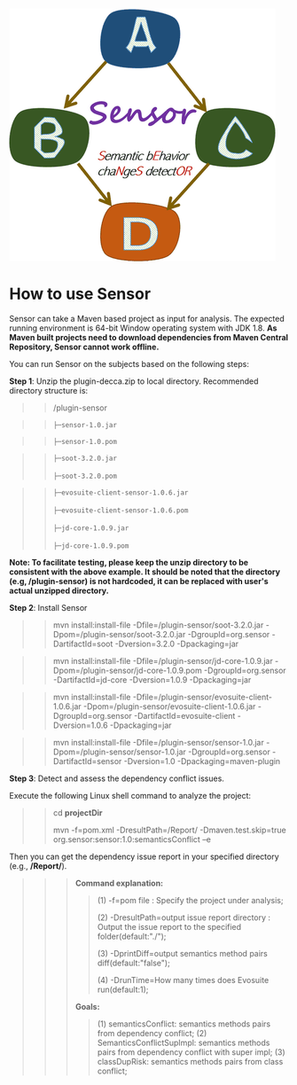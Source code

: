 &nbsp;&nbsp;&nbsp;&nbsp;&nbsp;&nbsp;&nbsp;&nbsp;&nbsp;&nbsp;&nbsp;&nbsp;&nbsp;&nbsp;&nbsp;&nbsp;&nbsp;&nbsp;&nbsp;&nbsp;&nbsp;&nbsp;&nbsp;&nbsp;&nbsp;&nbsp;&nbsp;&nbsp;&nbsp;&nbsp;&nbsp;&nbsp;&nbsp;&nbsp;&nbsp;&nbsp;&nbsp;&nbsp;&nbsp;&nbsp;&nbsp;&nbsp;&nbsp;&nbsp;&nbsp;&nbsp;&nbsp;![figure](https://github.com/SensorDC/Sensor/blob/master/Sensor%20logo2.png)

# How to use Sensor
Sensor can take a Maven based project as input for analysis. The expected running environment is 64-bit Window operating system with JDK 1.8. **As Maven built projects need to download dependencies from Maven Central Repository, Sensor cannot work offline.**

You can run Sensor on the subjects based on the following steps:

**Step 1**: Unzip the plugin-decca.zip to local directory. Recommended directory structure is:

>> /plugin-sensor

>>     ├─sensor-1.0.jar

>>     ├─sensor-1.0.pom

>>     ├─soot-3.2.0.jar
>>
>>     ├─soot-3.2.0.pom

>>     ├─evosuite-client-sensor-1.0.6.jar
>>
>>     ├─evosuite-client-sensor-1.0.6.pom
>>
>>     ├─jd-core-1.0.9.jar
>>
>>     ├─jd-core-1.0.9.pom

**Note: To facilitate testing, please keep the unzip directory to be consistent with the above example. It should be noted that the directory (e.g, /plugin-sensor) is not hardcoded, it can be replaced with user's actual unzipped directory.**

**Step 2**: Install Sensor


>> mvn install:install-file  -Dfile=/plugin-sensor/soot-3.2.0.jar  -Dpom=/plugin-sensor/soot-3.2.0.jar -DgroupId=org.sensor  -DartifactId=soot -Dversion=3.2.0 -Dpackaging=jar

>> mvn install:install-file  -Dfile=/plugin-sensor/jd-core-1.0.9.jar -Dpom=/plugin-sensor/jd-core-1.0.9.pom -DgroupId=org.sensor  -DartifactId=jd-core -Dversion=1.0.9 -Dpackaging=jar

>> mvn install:install-file  -Dfile=/plugin-sensor/evosuite-client-1.0.6.jar  -Dpom=/plugin-sensor/evosuite-client-1.0.6.jar -DgroupId=org.sensor  -DartifactId=evosuite-client -Dversion=1.0.6 -Dpackaging=jar

>> mvn install:install-file  -Dfile=/plugin-sensor/sensor-1.0.jar  -Dpom=/plugin-sensor/sensor-1.0.jar -DgroupId=org.sensor  -DartifactId=sensor -Dversion=1.0 -Dpackaging=maven-plugin

**Step 3**: Detect and assess the dependency conflict issues.

Execute the following Linux shell command to analyze the project:

>>cd **projectDir**
>>
>>mvn -f=pom.xml -DresultPath=/Report/ -Dmaven.test.skip=true org.sensor:sensor:1.0:semanticsConflict –e

Then you can get the dependency issue report in your specified directory (e.g., **/Report/**).

>>> **Command explanation:**
>>>
>>> >(1) -f=pom file : Specify the project under analysis;
>>> >
>>> >(2) -DresultPath=output issue report directory : Output the issue report to the specified folder(default:"./");
>>> >
>>> >(3) -DprintDiff=output semantics method pairs diff(default:"false");
>>> >
>>> >(4) -DrunTime=How many times does Evosuite run(default:1);
>>>
>>> **Goals:**
>>>
>>> >(1) semanticsConflict: semantics methods pairs from dependency conflict;
>>> >(2) SemanticsConflictSupImpl: semantics methods pairs from dependency conflict with super impl;
>>> >(3) classDupRisk: semantics methods pairs from class conflict;
